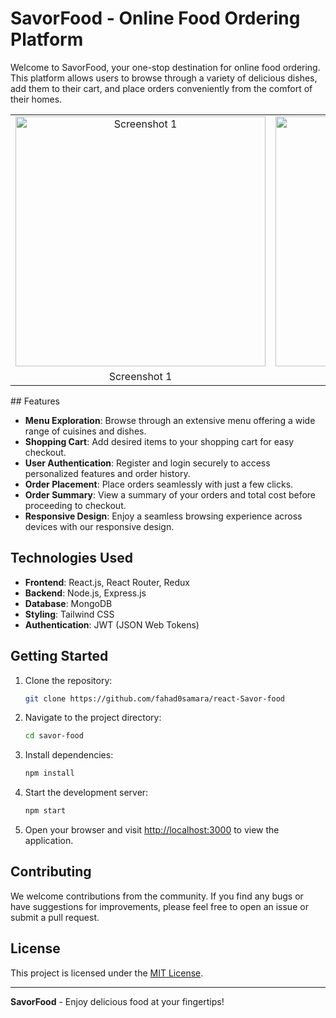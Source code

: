 
# SavorFood - Online Food Ordering Platform

Welcome to SavorFood, your one-stop destination for online food ordering. This platform allows users to browse through a variety of delicious dishes, add them to their cart, and place orders conveniently from the comfort of their homes.

<table>
  <tr>
    <td align="center">
      <img src="https://github.com/fahad0samara/react-Savor-food/assets/90055525/fbaf5427-190e-4642-8c0b-533daa847032" alt="Screenshot 1" width="400"/>
    </td>
    <td align="center">
      <img src="https://github.com/fahad0samara/react-Savor-food/assets/90055525/ae138b93-f808-436e-b8d1-f6acc4484631" alt="Screenshot 2" width="400"/>
    </td>
  </tr>
  <tr>
    <td align="center">Screenshot 1</td>
    <td align="center">Screenshot 2</td>
  </tr>
</table>
## Features

- **Menu Exploration**: Browse through an extensive menu offering a wide range of cuisines and dishes.
- **Shopping Cart**: Add desired items to your shopping cart for easy checkout.
- **User Authentication**: Register and login securely to access personalized features and order history.
- **Order Placement**: Place orders seamlessly with just a few clicks.
- **Order Summary**: View a summary of your orders and total cost before proceeding to checkout.
- **Responsive Design**: Enjoy a seamless browsing experience across devices with our responsive design.

## Technologies Used

- **Frontend**: React.js, React Router, Redux
- **Backend**: Node.js, Express.js
- **Database**: MongoDB
- **Styling**: Tailwind CSS
- **Authentication**: JWT (JSON Web Tokens)

## Getting Started

1. Clone the repository:

   ```bash
   git clone https://github.com/fahad0samara/react-Savor-food
   ```

2. Navigate to the project directory:

   ```bash
   cd savor-food
   ```

3. Install dependencies:

   ```bash
   npm install
   ```

4. Start the development server:

   ```bash
   npm start
   ```

5. Open your browser and visit [http://localhost:3000](http://localhost:3000) to view the application.

## Contributing

We welcome contributions from the community. If you find any bugs or have suggestions for improvements, please feel free to open an issue or submit a pull request.

## License

This project is licensed under the [MIT License](LICENSE).

---

**SavorFood** - Enjoy delicious food at your fingertips!
```


